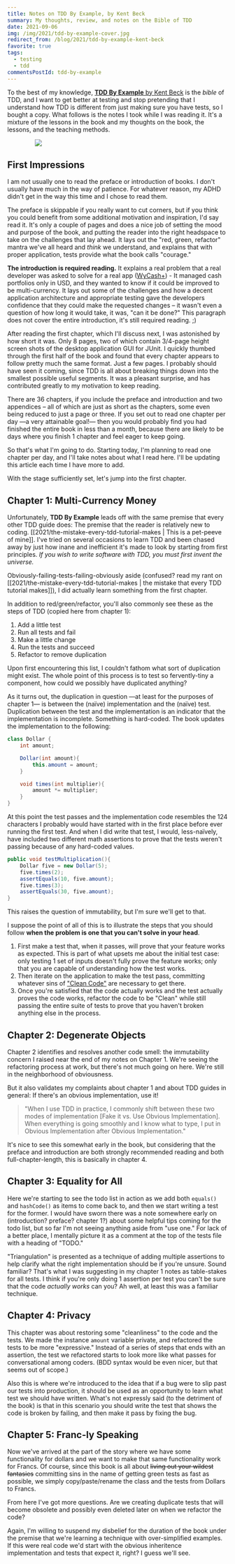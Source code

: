 ```yaml
---
title: Notes on TDD By Example, by Kent Beck
summary: My thoughts, review, and notes on the Bible of TDD
date: 2021-09-06
img: /img/2021/tdd-by-example-cover.jpg
redirect_from: /blog/2021/tdd-by-example-kent-beck
favorite: true
tags:
  - testing
  - tdd
commentsPostId: tdd-by-example
---
```


To the best of my knowledge, [**TDD By Example** by Kent Beck][buy] is the _bible_ of TDD, and I want to get better at testing and stop pretending that I understand how TDD is different from just making sure you have tests, so I bought a copy. What follows is the notes I took while I was reading it. It's a mixture of the lessons in the book and my thoughts on the book, the lessons, and the teaching methods.

<a href="https://www.amazon.com/Test-Driven-Development-Kent-Beck/dp/0321146530?crid=1D8X147Q3MS5G&dchild=1&keywords=tdd+by+example&qid=1623418032&sprefix=tdd+by+example%2Caps%2C136&sr=8-3&linkCode=li3&tag=tuttl-20&linkId=f4d8afaabf721a86be63f5b8d30c708a&language=en_US&ref_=as_li_ss_il" target="_blank"><img src="/img/2021/tdd-by-example-cover.jpg" style="border: 0; max-width: 75%; margin: 0 auto; display: block;" /></a><img src="https://ir-na.amazon-adsystem.com/e/ir?t=tuttl-20&language=en_US&l=li3&o=1&a=0321146530" width="1" height="1" border="0" alt="" style="border:none !important; margin:0px !important;" />

## First Impressions

I am not usually one to read the preface or introduction of books. I don't usually have much in the way of patience. For whatever reason, my ADHD didn't get in the way this time and I chose to read them.

The preface is skippable if you really want to cut corners, but if you think you could benefit from some additional motivation and inspiration, I'd say read it. It's only a couple of pages and does a nice job of setting the mood and purpose of the book, and putting the reader into the right headspace to take on the challenges that lay ahead. It lays out the "red, green, refactor" mantra we've all heard and _think_ we understand, and explains that with proper application, tests provide what the book calls "courage."

**The introduction is required reading.** It explains a real problem that a real developer was asked to solve for a real app ([WyCash+][wycash]) - It managed cash portfolios only in USD, and they wanted to know if it could be improved to be multi-currency. It lays out some of the challenges and how a decent application architecture and appropriate testing gave the developers confidence that they could make the requested changes &ndash; it wasn't even a question of how long it would take, it was, "can it be done?" This paragraph does not cover the entire introduction, it's still required reading. ;)

After reading the first chapter, which I'll discuss next, I was astonished by how short it was. Only 8 pages, two of which contain 3/4-page height screen shots of the desktop application GUI for JUnit. I quickly thumbed through the first half of the book and found that every chapter appears to follow pretty much the same format. Just a few pages. I probably should have seen it coming, since TDD is all about breaking things down into the smallest possible useful segments. It was a pleasant surprise, and has contributed greatly to my motivation to keep reading.

There are 36 chapters, if you include the preface and introduction and two appendices &ndash; all of which are just as short as the chapters, some even being reduced to just a page or three. If you set out to read one chapter per day &mdash;a very attainable goal!&mdash; then you would probably find you had finished the entire book in less than a month, because there are likely to be days where you finish 1 chapter and feel eager to keep going.

So that's what I'm going to do. Starting today, I'm planning to read one chapter per day, and I'll take notes about what I read here. I'll be updating this article each time I have more to add.

With the stage sufficiently set, let's jump into the first chapter.

[buy]: https://amzn.to/35hV6X3
[jhdg]: https://joelhooks.com/digital-garden
[wycash]: http://c2.com/doc/oopsla92.html

## Chapter 1: Multi-Currency Money

Unfortunately, **TDD By Example** leads off with the same premise that every other TDD guide does: The premise that the reader is relatively new to coding. [[2021/the-mistake-every-tdd-tutorial-makes | This is a pet-peeve of mine]]. I've tried on several occasions to learn TDD and been chased away by just how inane and inefficient it's made to look by starting from first principles. _If you wish to write software with TDD, you must first invent the universe._

Obviously-failing-tests-failing-obviously aside (confused? read my rant on [[2021/the-mistake-every-tdd-tutorial-makes | the mistake that every TDD tutorial makes]]), I did actually learn something from the first chapter.

In addition to red/green/refactor, you'll also commonly see these as the steps of TDD (copied here from chapter 1):

1. Add a little test
1. Run all tests and fail
1. Make a little change
1. Run the tests and succeed
1. Refactor to remove duplication

Upon first encountering this list, I couldn't fathom what sort of duplication might exist. The whole point of this process is to test so fervently-tiny a component, how could we possibly have duplicated anything?

As it turns out, the duplication in question &mdash;at least for the purposes of chapter 1&mdash; is between the (naïve) implementation and the (naïve) test. Duplication between the test and the implementation is an indicator that the implementation is incomplete. Something is hard-coded. The book updates the implementation to the following:

```java
class Dollar {
	int amount;

	Dollar(int amount){
		this.amount = amount;
	}

	void times(int multiplier){
		amount *= multiplier;
	}
}
```

At this point the test passes and the implementation code resembles the 124 characters I probably would have started with in the first place before ever running the first test. And when I did write that test, I would, less-naïvely, have included two different math assertions to prove that the tests weren't passing because of any hard-coded values.

```java
public void testMultiplication(){
	Dollar five = new Dollar(5);
	five.times(2);
	assertEquals(10, five.amount);
	five.times(3);
	assertEquals(30, five.amount);
}
```

This raises the question of immutability, but I'm sure we'll get to that.

I suppose the point of all of this is to illustrate the steps that you should follow **when the problem is one that you can't solve in your head**.

1. First make a test that, when it passes, will prove that your feature works as expected. This is part of what upsets me about the initial test case: only testing 1 set of inputs doesn't fully prove the feature works; only that you are capable of understanding how the test works.
1. Then iterate on the application to make the test pass, committing whatever sins of ["Clean Code"][cleancode] are necessary to get there.
1. Once you're satisfied that the code actually works and the test actually proves the code works, refactor the code to be "Clean" while still passing the entire suite of tests to prove that you haven't broken anything else in the process.

[cleancode]: https://workingcode.dev/episodes/022-book-club-1-clean-code-by-uncle-bob-martin-pt1/

## Chapter 2: Degenerate Objects

Chapter 2 identifies and resolves another code smell: the immutability concern I raised near the end of my notes on Chapter 1. We're seeing the refactoring process at work, but there's not much going on here. We're still in the neighborhood of obviousness.

But it also validates my complaints about chapter 1 and about TDD guides in general: If there's an obvious implementation, use it!

> "When I use TDD in practice, I commonly shift between these two modes of implementation [Fake it vs. Use Obvious Implementation]. When everything is going smoothly and I know what to type, I put in Obvious Implementation after Obvious Implementation."

It's nice to see this somewhat early in the book, but considering that the preface and introduction are both strongly recommended reading and both full-chapter-length, this is basically in chapter 4.

## Chapter 3: Equality for All

Here we're starting to see the todo list in action as we add both `equals()` and `hashCode()` as items to come back to, and then we start writing a test for the former. I would have sworn there was a note somewhere early on (introduction? preface? chapter 1?) about some helpful tips coming for the todo list, but so far I'm not seeing anything aside from "use one." For lack of a better place, I mentally picture it as a comment at the top of the tests file with a heading of "TODO."

"Triangulation" is presented as a technique of adding multiple assertions to help clarify what the right implementation should be if you're unsure. Sound familiar? That's what I was suggesting in my chapter 1 notes as table-stakes for all tests. I think if you're only doing 1 assertion per test you can't be sure that the code _actually works_ can you? Ah well, at least this was a familiar technique.

## Chapter 4: Privacy

This chapter was about restoring some "cleanliness" to the code and the tests. We made the instance `amount` variable private, and refactored the tests to be more "expressive." Instead of a series of steps that ends with an assertion, the test we refactored starts to look more like what passes for conversational among coders. (BDD syntax would be even nicer, but that seems out of scope.)

Also this is where we're introduced to the idea that if a bug were to slip past our tests into production, it should be used as an opportunity to learn what test we should have written. What's not expressly said (to the detriment of the book) is that in this scenario you should write the test that shows the code is broken by failing, and then make it pass by fixing the bug.

## Chapter 5: Franc-ly Speaking

Now we've arrived at the part of the story where we have some functionality for dollars and we want to make that same functionality work for Francs. Of course, since this book is all about ~~living out your wildest fantasies~~ committing sins in the name of getting green tests as fast as possible, we simply copy/paste/rename the class and the tests from Dollars to Francs.

From here I've got more questions. Are we creating duplicate tests that will become obsolete and possibly even deleted later on when we refactor the code?

Again, I'm willing to suspend my disbelief for the duration of the book under the premise that we're learning a technique with over-simplified examples. If this were real code we'd start with the obvious inheritence implementation and tests that expect it, right? I guess we'll see.
